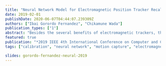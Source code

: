 ```yaml
---
title: "Neural Network Model for Electromagnetic Position Tracker Recalibration"
date: 2019-02-01
publishDate: 2020-06-07T04:44:07.239309Z
authors: ["Ibai Gorordo Fernandez", "Chikamune Wada"]
publication_types: ["1"]
abstract: "Besides the several benefits of electromagnetic trackers, these devices have an important limitation, they are greatly affected by the magnetic disturbances in the environment. For this reason, in the past, several studies have developed different calibration techniques to improve the accuracy of electromagnetic trackers. Past studies concluded that a Neural Network based calibration produced better results than other commonly used calibration techniques. In those studies, the data was either collected manually using a regularly spaced grid with known coordinates or using another motion capture technique such as optical tracking. However, the first acquisition method is time consuming and provides a small dataset for the training of a Neural Network. On the other hand, the second method requires the use of an optical tracking system for every calibration. Here, we present a recalibration technique that uses a combination of both acquisition methods to reduce the error of the tracked position. First, a Neural Network is trained using a big dataset obtained with an optical motion tracking system."
featured: true
publication: "*2019 IEEE 4th International Conference on Computer and Communication Systems (ICCCS 2019)*"
tags: ["calibration", "neural network", "motion capture", "electromagnetic tracker"]

slides: gorordo-fernandez-neural-2019
---
```


